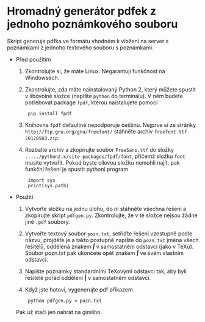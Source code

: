 # Hromadný generátor pdfek z jednoho poznámkového souboru

Skript generuje pdfka ve formátu vhodném k vložení na server s poznámkami z jednoho textového souboru s poznámkami.

- Před použitím
	1. Zkontrolujte si, že máte Linux. Negarantuji funkčnost na Windowsech.
	2. Zkontrolujte, zda máte nainstalovaný Python 2, který můžete spustit v libovolné složce (napište `python` do terminálu). V něm budete potřebovat package `fpdf`, kterou naistalujete pomocí
	
			pip install fpdf

	3. Knihovna `fpdf` defaultně nepodporuje češtinu. Nejprve si ze stránky `http://ftp.gnu.org/gnu/freefont/` stáhněte archiv `freefont-ttf-20120503.zip`.
	4. Rozbalte archiv a zkopírujte soubor `FreeSans.ttf` do složky `...../python2.x/site-packages/fpdf/font`, přičemž složku `font` musíte vytvořit. Pokud byste cílovou složku nemohli najít, pak funkční řešení je spustit pythoní program
	
			import sys
			print(sys.path)
			
	
- Použití
	1. Vytvořte složku na jednu úlohu, do ní stáhněte všechna řešení a zkopírujte skript `pdfgen.py`. Zkontrolujte, že v té složce nejsou žádné jiné `.pdf` soubory.
	2. Vytvořte textový soubor `pozn.txt`, setřiďte řešení vzestupně podle názvu, projděte je a takto postupně napište do `pozn.txt` jména všech řešitelů, oddělená znakem ***|*** v samostatném odstavci (jako v TeXu). Soubor pozn.txt pak ukončete opět znakem ***|*** ve svém vlastním odstavci.
	3. Napište poznámky standardními TeXovými odstavci tak, aby byli řešitelé pořád odděleni **|** v samostatném odstavci.
	4. Když jste hotovi, vygenerujte pdf příkazem
	
			python pdfgen.py < pozn.txt
		
	Pak už stačí jen nahrát na gimliho.
